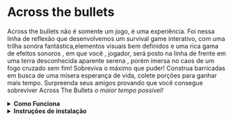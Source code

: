 # Across the bullets

Across the bullets não é somente um jogo, é uma experiência. Foi nessa linha de reflexão que desenvolvemos um survival game interativo, com uma trilha sonóra fantástica,elementos visuais bem definidos e uma rica gama de efeitos sonoros , em que você , jogador, será posto na linha de frente em uma terra desconhecida aparente serena , porém imersa no caos de um fogo cruzado sem fim! Sobreviva o máximo que puder! Construa barricadas em busca de uma mísera esperança de vida, colete porções para ganhar mais tempo. Surpreenda seus amigos provando que você consegue sobreviver Across The Bullets *o maior tempo possível!*


<details>
<summary><strong>Como Funciona</strong></summary>

<strong>Informações gerais: </strong>

- O jogo consiste em sobreviver pelo maior tempo possível.

- No contexto geral, parece simples, porém você, jogador, será lançado ao meio do mapa, tendo que desviar das balas emergentes do canto externo do mapa.

- A quantidade de balas geradas irá aumentar com o decorrer do tempo. Além disso, conforme o andamento do jogo, a velocidade das balas tambem será incrementada.




<strong>Informações Necessárias: </strong>

- O jogador contém *3 vidas* , que serão consumidas a cada colisão com a bala.

- O jogador contém *5 barricadas*, que podém ser usadas para bloquear as balas. (Recomendamos utilizar para fins de emergencia, no caso para coletar vidas extras ou ganhar mais tempo para fuga). Vale ressaltar que a madeira será gerada após o jogador pressionar a tecla *SPACE*, sendo posicionada exatamente no local onde o jogador apertou.

- As barricadas possuem tempo de duração após a ativação de 10 segundos até o desaparecimento.

- As barricadas conseguem cobrir até somente uma colisão.

- Após utilizada, não é possivel recuperar a barricada gasta, use somente se necessário.

- O jogador pode coletar *Porções de vida* distribuidas pelo mapa, que fornecem ,ao serem coletadas, vida extra para o jogador.

- As porções só fornecem vida extra, *se o jogador estiver com menos de 3 vidas*, caso o jogador esteja com as 3 vidas, *a porção somente irá mudar de posição*.

- É importante ressaltar que as vidas extras são geradas em uma posição aleatória do mapa, e *Desaparecem após 15 segundos* se não coletadas.

- Caso a porção seja coletada, ela irá reaparecer após 10 segundos. Dica: Se a porção aparece em um lugar muito extremo no inicio do game, é recomendado coletar para que reapareça em algum lugar mais favorável. (No decorrer do jogo, será difícil coletar na extremidade).

</details>




<details>
<summary><strong>Instruções de instalação</strong></summary>

### Instalar Raylib
Linux:

    1. sudo apt install build-essential git
    

Ubuntu:

    1. sudo apt install libasound2-dev libx11-dev libxrandr-dev libxi-dev libgl1-mesa-dev libglu1-mesa-dev libxcursor-dev libxinerama-dev libwayland-dev libxkbcommon-dev
    

Fedora: 

    1. sudo dnf install alsa-lib-devel mesa-libGL-devel libX11-devel libXrandr-devel libXi-devel libXcursor-devel libXinerama-devel libatomic


MacOS:

    1. brew install raylib


### Comando para compilação e funcionamento do código
    
Execute esse comando no terminal:
    
    1. make run
    

Caso ao executar o jogo der erro de permissão, execute: 
    
    1. chmod +x main

</details>

